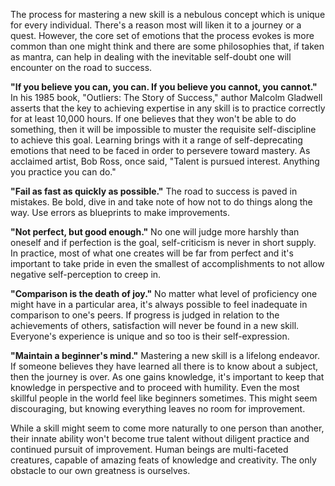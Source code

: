 The process for mastering a new skill is a nebulous concept which is unique for
every individual. There's a reason most will liken it to a journey or a quest.
However, the core set of emotions that the process evokes is more common than
one might think and there are some philosophies that, if taken as mantra, can
help in dealing with the inevitable self-doubt one will encounter on the road
to success.

**"If you believe you can, you can. If you believe you cannot, you cannot."**
In his 1985 book, "Outliers: The Story of Success," author Malcolm Gladwell
asserts that the key to achieving expertise in any skill is to practice
correctly for at least 10,000 hours. If one believes that they won't be able to
do something, then it will be impossible to muster the requisite
self-discipline to achieve this goal. Learning brings with it a range of
self-deprecating emotions that need to be faced in order to persevere toward
mastery. As acclaimed artist, Bob Ross, once said, "Talent is pursued
interest. Anything you practice you can do."

**"Fail as fast as quickly as possible."** The road to success is paved in
mistakes. Be bold, dive in and take note of how not to do things along the way.
Use errors as blueprints to make improvements.

**"Not perfect, but good enough."** No one will judge more harshly than oneself
and if perfection is the goal, self-criticism is never in short supply. In
practice, most of what one creates will be far from perfect and it's important
to take pride in even the smallest of accomplishments to not allow negative
self-perception to creep in.

**"Comparison is the death of joy."** No matter what level of proficiency one
might have in a particular area, it's always possible to feel inadequate in
comparison to one's peers. If progress is judged in relation to the
achievements of others, satisfaction will never be found in a new skill.
Everyone's experience is unique and so too is their self-expression.

**"Maintain a beginner\'s mind."** Mastering a new skill is a lifelong
endeavor. If someone believes they have learned all there is to know about a
subject, then the journey is over. As one gains knowledge, it's important to
keep that knowledge in perspective and to proceed with humility. Even the most
skillful people in the world feel like beginners sometimes. This might seem
discouraging, but knowing everything leaves no room for improvement.

While a skill might seem to come more naturally to one person than another,
their innate ability won't become true talent without diligent practice and
continued pursuit of improvement. Human beings are multi-faceted creatures,
capable of amazing feats of knowledge and creativity. The only obstacle to our
own greatness is ourselves.
